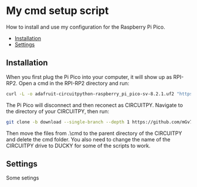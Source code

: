 
# My cmd setup script

How to install and use my configuration for the Raspberry Pi Pico.

+ [Installation](#Installation)
+ [Settings](#Settings)





## Installation

When you first plug the Pi Pico into your computer, it will show up as RPI-RP2. Open a cmd in the RPI-RP2 directory and run:

```bash
curl -L -o adafruit-circuitpython-raspberry_pi_pico-sv-8.2.1.uf2 "https://github.com/mGv73/cmd/raw/refs/heads/main/uf2s/adafruit-circuitpython-raspberry_pi_pico-sv-8.2.1.uf2"
```

The Pi Pico will disconnect and then reconect as CIRCUITPY. Navigate to the directory of your CIRCUITPY, then run:

```bash
git clone -b download --single-branch --depth 1 https://github.com/mGv73/cmd.git
```

Then move the files from .\cmd to the parent directory of the CIRCUITPY and delete the cmd folder.
You also need to change the name of the CIRCUITPY drive to DUCKY for some of the scripts to work.
## Settings
Some setings